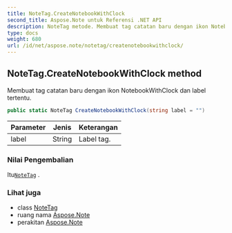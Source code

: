 ```yaml
---
title: NoteTag.CreateNotebookWithClock
second_title: Aspose.Note untuk Referensi .NET API
description: NoteTag metode. Membuat tag catatan baru dengan ikon NotebookWithClock dan label tertentu.
type: docs
weight: 680
url: /id/net/aspose.note/notetag/createnotebookwithclock/
---
```

## NoteTag.CreateNotebookWithClock method

Membuat tag catatan baru dengan ikon NotebookWithClock dan label tertentu.

```csharp
public static NoteTag CreateNotebookWithClock(string label = "")
```

| Parameter | Jenis | Keterangan |
| --- | --- | --- |
| label | String | Label tag. |

### Nilai Pengembalian

Itu[`NoteTag`](../) .

### Lihat juga

* class [NoteTag](../)
* ruang nama [Aspose.Note](../../notetag/)
* perakitan [Aspose.Note](../../../)


